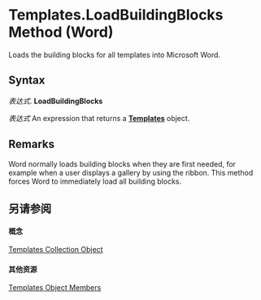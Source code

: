 
# Templates.LoadBuildingBlocks Method (Word)

Loads the building blocks for all templates into Microsoft Word.


## Syntax

 _表达式_. **LoadBuildingBlocks**

 _表达式_ An expression that returns a **[Templates](de62f768-011a-7446-48c3-1c4512da5f7c.md)** object.


## Remarks

Word normally loads building blocks when they are first needed, for example when a user displays a gallery by using the ribbon. This method forces Word to immediately load all building blocks.


## 另请参阅


#### 概念


[Templates Collection Object](de62f768-011a-7446-48c3-1c4512da5f7c.md)
#### 其他资源


[Templates Object Members](http://msdn.microsoft.com/library/80f2732a-9341-fb5a-1fb8-de3c6555cb92%28Office.15%29.aspx)